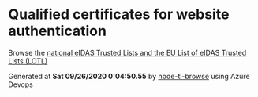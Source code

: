 # Qualified certificates for website authentication 
 Browse the [national eIDAS Trusted Lists and the EU List of eIDAS Trusted Lists (LOTL)](https://webgate.ec.europa.eu/tl-browser/#/) 
 
 
Generated at **Sat 09/26/2020  0:04:50.55** by [node-tl-browse](https://github.com/ymedlop/node-tl-browser) using Azure Devops 
